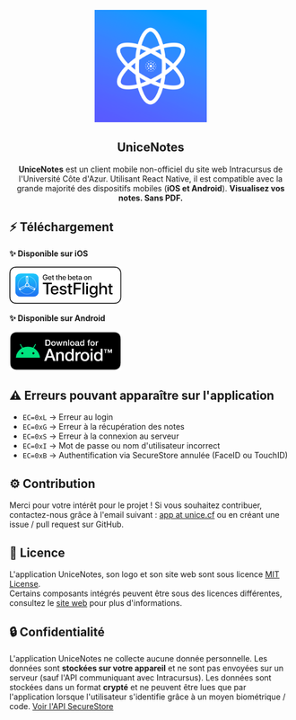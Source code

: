 <p align="center">
      <img alt="UniceNotes" height="200" src="https://github.com/UniceApps/UniceNotes/raw/main/assets/icon.png">
  <h2 align="center">UniceNotes</h2>

<p align="center">
  <b>UniceNotes</b> est un client mobile non-officiel du site web Intracursus de l'Université Côte d'Azur. Utilisant React Native, il est compatible avec la grande majorité des dispositifs mobiles (<b>iOS et Android</b>). <b>Visualisez vos notes. Sans PDF.</b>
</p>

## ⚡️ Téléchargement

**✨ Disponible sur iOS**

<a href='https://get.unice.cf/ios'><img width='200' alt='Get the beta on TestFlight' src='https://github.com/UniceApps/UniceNotes-Website/raw/main/assets/img/testflight.png'/></a>

**✨ Disponible sur Android**

<a href='https://get.unice.cf/android'><img width='200' alt='Get the beta on TestFlight' src='https://github.com/UniceApps/UniceNotes-Website/raw/main/assets/img/android.png'/></a>

## ⚠️ Erreurs pouvant apparaître sur l'application

- ```EC=0xL``` -> Erreur au login
- ```EC=0xG``` -> Erreur à la récupération des notes
- ```EC=0xS``` -> Erreur à la connexion au serveur
- ```EC=0xI``` -> Mot de passe ou nom d'utilisateur incorrect
- ```EC=0xB``` -> Authentification via SecureStore annulée (FaceID ou TouchID)

## ⚙️ Contribution

Merci pour votre intérêt pour le projet ! Si vous souhaitez contribuer, contactez-nous grâce à l'email suivant : [app at unice.cf](mailto://app@unice.cf) ou en créant une issue / pull request sur GitHub.

## 📜 Licence

L'application UniceNotes, son logo et son site web sont sous licence [MIT License](https://github.com/UniceApps/UniceNotes/raw/main/LICENSE).
\
Certains composants intégrés peuvent être sous des licences différentes, consultez le [site web](https://notes.unice.cf/credits) pour plus d'informations.

## 🔒 Confidentialité

L'application UniceNotes ne collecte aucune donnée personnelle. Les données sont **stockées sur votre appareil** et ne sont pas envoyées sur un serveur (sauf l'API communiquant avec Intracursus). Les données sont stockées dans un format **crypté** et ne peuvent être lues que par l'application lorsque l'utilisateur s'identifie grâce à un moyen biométrique / code. [Voir l'API SecureStore](https://docs.expo.dev/versions/v47.0.0/sdk/securestore/)